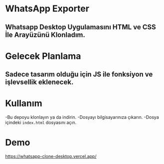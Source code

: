 # WhatsApp Exporter

## Whatsapp Desktop Uygulamasını HTML ve CSS İle Arayüzünü Klonladım.


# Gelecek Planlama

## Sadece tasarım olduğu için JS ile fonksiyon ve işlevsellik eklenecek.


# Kullanım
-Bu depoyu klonlayın ya da indirin.
-Dosyayı bilgisayarınıza çıkarın.
-Dosya içindeki `index.html` dosyasını açın.

# Demo
https://whatsapp-clone-desktop.vercel.app/
